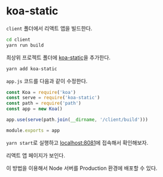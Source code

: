 # koa-static

`client` 폴더에서 리액트 앱을 빌드한다.

```bash
cd client
yarn run build
```

최상위 프로젝트 폴더에 [koa-static](https://github.com/koajs/static)을 추가한다.

```bash
yarn add koa-static
```

`app.js` 코드를 다음과 같이 수정한다.

```js
const Koa = require('koa')
const serve = require('koa-static')
const path = require('path')
const app = new Koa()

app.use(serve(path.join(__dirname, '/client/build')))

module.exports = app
```

`yarn start`로 실행하고 [localhost:8081](//localhost:8081)에 접속해서 확인해보자.

리액트 앱 페이지가 보인다.

이 방법을 이용해서 Node 서버를 Production 환경에 배포할 수 있다.
